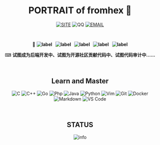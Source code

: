 <div align="center">
  
# PORTRAIT of fromhex 🧐

[![SITE](https://img.shields.io/badge/SITE-fromhex.cn-blue?logo=homeadvisor)][site]
![QQ](https://img.shields.io/badge/QQ-122507257-orange?logo=tencent%20qq)
[![EMAIL](https://img.shields.io/badge/EMAIL-fromhex@163.com-red?logo=gmail)][email]

<br>

🙈 **![label](https://img.shields.io/badge/%E8%BD%AF%E4%BB%B6%E5%B7%A5%E7%A8%8B%E4%B8%93%E4%B8%9A%E5%9C%A8%E8%AF%BB-blue)&ensp; ![label](https://img.shields.io/badge/web%E5%AE%89%E5%85%A8%E7%A0%94%E7%A9%B6%E8%80%85-red)&ensp; ![label](https://img.shields.io/badge/-%E9%80%80%E5%BD%B9CTFer-gray)&ensp; ![label](https://img.shields.io/badge/%E5%90%8E%E7%AB%AF%E5%BC%80%E5%8F%91%E8%80%85-orange)&ensp; ![label](https://img.shields.io/badge/%E9%AD%94%E6%9C%AF%E8%8A%B1%E5%88%87%E7%88%B1%E5%A5%BD%E8%80%85-green)**

⌨ **试图成为后端开发中、试图为开源社区贡献代码中、试图代码审计中……**

<br>

## Learn and Master

![C](https://img.shields.io/badge/C-a8b9cc?style=plastic&logo=c&logoColor=black)
![C++](https://img.shields.io/badge/C++-00599C?style=plastic&logo=c%2b%2b)
![Go](https://img.shields.io/badge/go-00ADD8?style=plastic&logo=go&logoColor=white)
![Php](https://img.shields.io/badge/-php-394989?style=plastic&logo=php)
![Java](https://img.shields.io/badge/java-007396?&logo=java&logoColor=white)
![Python](https://img.shields.io/badge/python-3776AB?&logo=python&logoColor=white)
![Vim](https://img.shields.io/badge/Vim-019733.svg?style=plastic&logo=vim)
![Git](https://img.shields.io/badge/Git-F05032?style=plastic&logo=git&logoColor=white)
![Docker](https://img.shields.io/badge/Docker-%232496ED.svg?style=plastic&logo=docker&logoColor=white)
![Markdown](https://img.shields.io/badge/markdown-black?style=plastic&logo=markdown)
![VS Code](https://img.shields.io/badge/-VS%20Code-007ACC?style=plastic&logo=visual-studio-code)

<br>
 
## STATUS

![info](https://github-readme-stats.vercel.app/api?username=fromhex&show_icons=true&count_private=true&hide=prs&theme=default_repocard)

<div/>


[email]: mailto:fromhex@163.com
[site]: https://fromhex.cn
